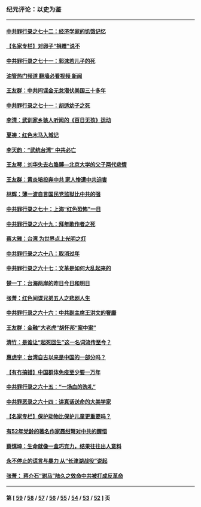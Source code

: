 ### 纪元评论：以史为鉴
---
#### [中共罪行录之七十二：经济学家的饥饿记忆](../../pages/nsc1028/n13586930.md?02190330) 
#### [【名家专栏】对卵子“捐赠”说不](../../pages/nsc1028/n13581506.md?02190330) 
#### [中共罪行录之七十一：郭沫若儿子的死](../../pages/nsc1028/n13583779.md?02190330) 
#### [油管热门频道 翻墙必看视频 新闻](ok?02190330)
#### [王友群：中共间谍金无怠潜伏美国三十多年](../../pages/nsc1028/n13574800.md?02190330) 
#### [中共罪行录之七十一：胡适幼子之死](../../pages/nsc1028/n13575380.md?02190330) 
#### [李清：武训家乡骇人听闻的《百日无孩》运动](../../pages/nsc1028/n13570011.md?02190330) 
#### [夏祷：红色木马入城记](../../pages/nsc1028/n13566468.md?02190330) 
#### [李天韵：“武统台湾” 中共必亡](../../pages/nsc1028/n13531538.md?02190330) 
#### [王友琴：刘华失去右胳膊—北京大学的父子两代悲情](../../pages/nsc1028/n13559130.md?02190330) 
#### [王友群：黄炎培投奔中共 家人惨遭中共迫害](../../pages/nsc1028/n13556189.md?02190330) 
#### [林辉：薄一波自言国民党监狱比中共的强](../../pages/nsc1028/n13555827.md?02190330) 
#### [中共罪行录之七十：上海“红色恐怖”一日](../../pages/nsc1028/n13554515.md?02190330) 
#### [中共罪行录之六十九：拜年歌作者之死](../../pages/nsc1028/n13548579.md?02190330) 
#### [蔡大雅：台湾 为世界点上光明之灯](../../pages/nsc1028/n13531530.md?02190330) 
#### [中共罪行录之六十八：取消过年](../../pages/nsc1028/n13546448.md?02190330) 
#### [中共罪行录之六十七：文革是如何大乱起来的](../../pages/nsc1028/n13544416.md?02190330) 
#### [楚一丁：台海两岸的昨日今日和明日](../../pages/nsc1028/n13531468.md?02190330) 
#### [张菁：红色间谍兄弟五人之悲剧人生](../../pages/nsc1028/n13534128.md?02190330) 
#### [中共罪行录之六十六：中共副主席王洪文的奢靡](../../pages/nsc1028/n13527941.md?02190330) 
#### [王友群：金融“大老虎”胡怀邦“案中案”](../../pages/nsc1028/n13523077.md?02190330) 
#### [清竹：是谁让“起死回生”这一名词流传至今？](../../pages/nsc1028/n13523254.md?02190330) 
#### [惠虎宇：台湾自古以来是中国的一部分吗？](../../pages/nsc1028/n13523034.md?02190330) 
#### [【有冇搞错】中国群体免疫至少要一万年](../../pages/nsc1028/n13516675.md?02190330) 
#### [中共罪行录之六十五：“一场血的洗礼”](../../pages/nsc1028/n13517785.md?02190330) 
#### [中共罪恶录之六十四：讲真话送命的大美学家](../../pages/nsc1028/n13512932.md?02190330) 
#### [【名家专栏】保护动物比保护儿童更重要吗？](../../pages/nsc1028/n13506846.md?02190330) 
#### [有52年党龄的著名作家聂绀弩对中共的醒悟](../../pages/nsc1028/n13508154.md?02190330) 
#### [蔡慎坤：生命就像一盒巧克力，结果往往出人意料](../../pages/nsc1028/n13497991.md?02190330) 
#### [永不停止的谎言与暴力 从“长津湖战役”说起](../../pages/nsc1028/n13494094.md?02190330) 
#### [张菁： 蒋介石“驸马”陆久之效命中共被打成反革命](../../pages/nsc1028/n13495439.md?02190330) 

---
#### 第 [ [59](./59.md?02190330) / [58](./58.md?02190330) / [57](./57.md?02190330) / [56](./56.md?02190330) / [55](./55.md?02190330) / [54](./54.md?02190330) / [53](./53.md?02190330) / [52](./52.md?02190330) ] 页
